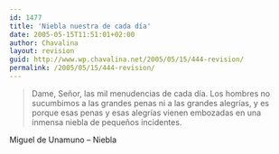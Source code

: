 ```yaml
---
id: 1477
title: 'Niebla nuestra de cada día'
date: 2005-05-15T11:51:01+02:00
author: Chavalina
layout: revision
guid: http://www.wp.chavalina.net/2005/05/15/444-revision/
permalink: /2005/05/15/444-revision/
---
```

<blockquote cite="Miguel de Unamuno, Niebla">
  <p>
    Dame, Se&ntilde;or, las mil menudencias de cada día. Los hombres no sucumbimos a las grandes penas ni a las grandes alegrías, y es porque esas penas y esas alegrías vienen embozadas en una inmensa niebla de peque&ntilde;os incidentes.
  </p>
</blockquote>

<span class="cita">Miguel de Unamuno &#8211; Niebla</span>